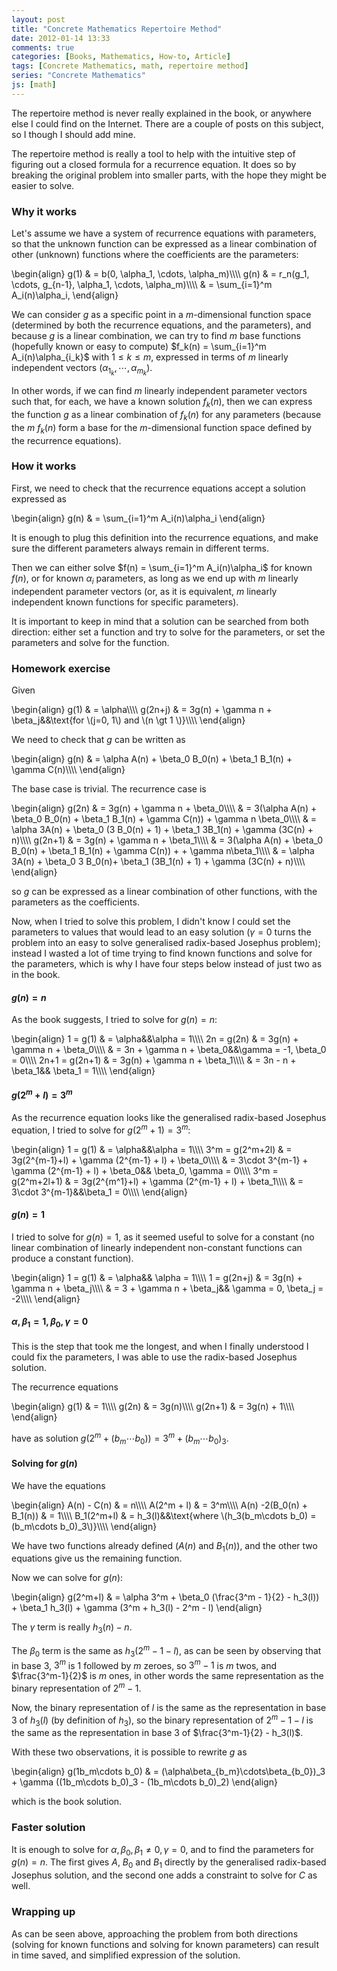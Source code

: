 ```yaml
---
layout: post
title: "Concrete Mathematics Repertoire Method"
date: 2012-01-14 13:33
comments: true
categories: [Books, Mathematics, How-to, Article]
tags: [Concrete Mathematics, math, repertoire method]
series: "Concrete Mathematics"
js: [math]
---
```

The repertoire method is never really explained in the book, or
anywhere else I could find on the Internet. There are a couple of
posts on this subject, so I though I should add mine.

The repertoire method is really a tool to help with the intuitive step
of figuring out a closed formula for a recurrence equation. It does so
by breaking the original problem into smaller parts, with the hope
they might be easier to solve.

<!-- more -->

### Why it works

Let's assume we have a system of recurrence equations with parameters,
so that the unknown function can be expressed as a linear combination
of other (unknown) functions where the coefficients are the parameters:

<div markdown="0">
\begin{align}
g(1) &amp; = b(0, \alpha_1, \cdots, \alpha_m)\\\\
g(n) &amp; = r_n(g_1, \cdots, g_{n-1}, \alpha_1, \cdots, \alpha_m)\\\\
&amp; = \sum_{i=1}^m A_i(n)\alpha_i,
\end{align}
</div>

We can consider $g$ as a specific point in a $m$-dimensional function
space (determined by both the recurrence equations, and the
parameters), and because $g$ is a linear combination, we can try to
find $m$ base functions (hopefully known or easy to compute)
$f_k(n) = \sum_{i=1}^m A_i(n)\alpha_{i_k}$ with $1 \le k \le m$, expressed in
terms of $m$ linearly independent vectors
$(\alpha_{1_k},\cdots,\alpha_{m_k})$.

In other words, if we can find $m$ linearly independent parameter
vectors such that, for each, we have a known solution $f_k(n)$, then
we can express the function $g$ as a linear combination of $f_k(n)$
for any parameters (because the $m$ $f_k(n)$ form a base for the
$m$-dimensional function space defined by the recurrence equations).

### How it works

First, we need to check that the recurrence equations accept a
solution expressed as

<div markdown="0">
\begin{align}
g(n) &amp; = \sum_{i=1}^m A_i(n)\alpha_i
\end{align}
</div>

It is enough to plug this definition into the recurrence equations,
and make sure the different parameters always remain in different
terms.

Then we can either solve $f(n) = \sum_{i=1}^m A_i(n)\alpha_i$ for
known $f(n)$, or for known $\alpha_i$
parameters, as long as we end up with $m$ linearly independent
parameter vectors (or, as it is equivalent, $m$ linearly independent
known functions for specific parameters).

It is important to keep in mind that a solution can be searched from
both direction: either set a function and try to solve for the
parameters, or set the parameters and solve for the function.

### Homework exercise

Given

<div markdown="0">
\begin{align}
g(1) &amp; = \alpha\\\\
g(2n+j) &amp; = 3g(n) + \gamma n + \beta_j&amp;&amp;\text{for \(j=0, 1\) and \(n \gt 1 \)}\\\\
\end{align}
</div>

We need to check that $g$ can be written as

<div markdown="0">
\begin{align}
g(n) &amp; = \alpha A(n) + \beta_0 B_0(n) + \beta_1 B_1(n) + \gamma C(n)\\\\
\end{align}
</div>

The base case is trivial. The recurrence case is

<div markdown="0">
\begin{align}
g(2n) &amp; = 3g(n) + \gamma n + \beta_0\\\\
&amp; = 3(\alpha A(n) +  \beta_0 B_0(n) + \beta_1 B_1(n) + \gamma C(n)) + \gamma n \beta_0\\\\
&amp; = \alpha 3A(n) + \beta_0 (3 B_0(n) + 1) + \beta_1 3B_1(n) + \gamma (3C(n) + n)\\\\
g(2n+1) &amp; = 3g(n) + \gamma n + \beta_1\\\\
&amp; = 3(\alpha A(n) +  \beta_0 B_0(n) + \beta_1 B_1(n) + \gamma C(n)) + + \gamma n\beta_1\\\\
&amp; = \alpha 3A(n) + \beta_0 3 B_0(n)+ \beta_1 (3B_1(n) + 1) + \gamma (3C(n) + n)\\\\
\end{align}
</div>

so $g$ can be expressed as a linear combination of other functions,
with the parameters as the coefficients.

Now, when I tried to solve this problem, I didn't know I could set the
parameters to values that would lead to an easy solution ($\gamma = 0$
turns the problem into an easy to solve generalised radix-based
Josephus problem); instead I wasted a lot of time trying to find known
functions and solve for the parameters, which is why I have four steps
below instead of just two as in the book.

#### $g(n) = n$

As the book suggests, I tried to solve for $g(n) = n$:

<div markdown="0">
\begin{align}
1 = g(1) &amp; = \alpha&amp;&amp;\alpha = 1\\\\
2n = g(2n) &amp; = 3g(n) + \gamma n + \beta_0\\\\
&amp; = 3n + \gamma n + \beta_0&amp;&amp;\gamma = -1, \beta_0 = 0\\\\
2n+1 = g(2n+1) &amp; = 3g(n) + \gamma n + \beta_1\\\\
&amp; = 3n - n + \beta_1&amp;&amp; \beta_1 = 1\\\\
\end{align}
</div>

#### $g(2^m+l) = 3^m$

As the recurrence equation looks like the generalised radix-based
Josephus equation, I tried to solve for $g(2^m+1) = 3^m$:

<div markdown="0">
\begin{align}
1 = g(1) &amp; = \alpha&amp;&amp;\alpha = 1\\\\
3^m = g(2^m+2l) &amp; = 3g(2^{m-1}+l) + \gamma (2^{m-1} + l) + \beta_0\\\\
&amp; = 3\cdot 3^{m-1} + \gamma (2^{m-1} + l) + \beta_0&amp;&amp; \beta_0, \gamma = 0\\\\
3^m = g(2^m+2l+1) &amp; = 3g(2^{m^1}+l) + \gamma (2^{m-1} + l) + \beta_1\\\\
&amp; = 3\cdot 3^{m-1}&amp;&amp;\beta_1 = 0\\\\
\end{align}
</div>

#### $g(n) = 1$

I tried to solve for $g(n) = 1$, as it seemed useful to solve for a
constant (no linear combination of linearly independent non-constant
functions can produce a constant function).

<div markdown="0">
\begin{align}
1 = g(1) &amp; = \alpha&amp;&amp; \alpha = 1\\\\
1 = g(2n+j) &amp; = 3g(n) + \gamma n + \beta_j\\\\
&amp; = 3 + \gamma n + \beta_j&amp;&amp; \gamma = 0, \beta_j = -2\\\\
\end{align}
</div>

#### $\alpha, \beta_1 = 1, \beta_0,  \gamma = 0$

This is the step that took me the longest, and when I finally
understood I could fix the parameters, I was able to use the
radix-based Josephus solution.

The recurrence equations 
<div markdown="0">
\begin{align}
g(1) &amp; = 1\\\\
g(2n) &amp; = 3g(n)\\\\
g(2n+1) &amp; = 3g(n) + 1\\\\
\end{align}
</div>

have as solution $g(2^m + (b_m\cdots b_0)) = 3^m + (b_m\cdots b_0)_3$.

#### Solving for $g(n)$

We have the equations

<div markdown="0">
\begin{align}
A(n) - C(n) &amp; = n\\\\
A(2^m + l) &amp; = 3^m\\\\
A(n) -2(B_0(n) + B_1(n)) &amp; = 1\\\\
B_1(2^m+l) &amp; = h_3(l)&amp;&amp;\text{where \(h_3(b_m\cdots b_0) = (b_m\cdots b_0)_3\)}\\\\
\end{align}
</div>

We have two functions already defined ($A(n)$ and $B_1(n)$), and the
other two equations give us the remaining function.

Now we can solve for $g(n)$:

<div markdown="0">
\begin{align}
g(2^m+l) &amp; = \alpha 3^m + \beta_0 (\frac{3^m - 1}{2} - h_3(l)) + \beta_1 h_3(l) + \gamma (3^m + h_3(l) - 2^m - l)
\end{align}
</div>

The $\gamma$ term is really $h_3(n) - n$.

The $\beta_0$ term is the same as $h_3(2^m-1-l)$, as can be seen by
observing that in base $3$, $3^m$ is $1$ followed by $m$ zeroes, so
$3^m-1$ is $m$ twos, and $\frac{3^m-1}{2}$ is $m$ ones, in other words
the same representation as the binary representation of $2^m-1$.

Now, the binary representation of $l$ is the same as the
representation in base $3$ of $h_3(l)$ (by definition of $h_3$), so
the binary representation of $2^m-1-l$ is the same as the
representation in base $3$ of $\frac{3^m-1}{2} - h_3(l)$.

With these two observations, it is possible to rewrite $g$ as

<div markdown="0">
\begin{align}
g(1b_m\cdots b_0) &amp; = (\alpha\beta_{b_m}\cdots\beta_{b_0})_3 + \gamma ((1b_m\cdots b_0)_3 - (1b_m\cdots b_0)_2)
\end{align}
</div>

which is the book solution. 

### Faster solution

It is enough to solve for
$\alpha, \beta_0, \beta_1 \ne 0, \gamma = 0$,
and to find the parameters for $g(n) = n$. The first gives $A$,
$B_0$ and $B_1$ directly by the generalised radix-based Josephus
solution, and the second one adds a constraint to solve for $C$ as well.

### Wrapping up

As can be seen above, approaching the problem from both directions
(solving for known functions and solving for known parameters) can
result in time saved, and simplified expression of the solution.
